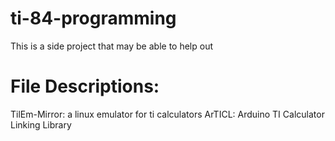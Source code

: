 # ti-84-programming
This is a side project that may be able to help out

# File Descriptions:
TilEm-Mirror: a linux emulator for ti calculators
ArTICL: Arduino TI Calculator Linking Library
